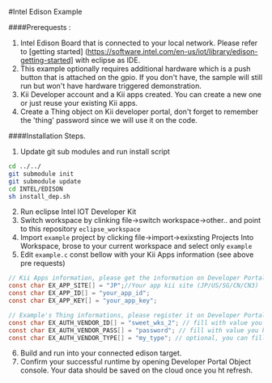 #Intel Edison Example

####Prerequests :
1. Intel Edison Board that is connected to your local network. Please refer to [getting started] (https://software.intel.com/en-us/iot/library/edison-getting-started] with eclipse as IDE.
2. This example optionally requires additional hardware which is a push button that is attached on the gpio. If you don't have, the sample will still run but won't have hardware triggered demonstration. 
3. Kii Developer account and a Kii apps created. You can create a new one or just reuse your existing Kii apps.
4. Create a Thing object on Kii developer portal, don't forget to remember the 'thing' password since we will use it on the code.


####Installation Steps.
1. Update git sub modules and run install script
 ```bash
 cd ../../
 git submodule init
 git submodule update
 cd INTEL/EDISON
 sh install_dep.sh
 ```
2. Run eclipse Intel IOT Developer Kit
3. Switch workspace by clinking file->switch workspace->other.. and point to this repository `eclipse_workspace`
4. Import `example` project by clicking file->import->exixsting Projects Into Workspace, brose to your current workspace and select only `example`
5. Edit `example.c` const bellow with your Kii Apps information (see above pre requests) 
```c
// Kii Apps information, please get the information on Developer Portal
const char EX_APP_SITE[] = "JP";//Your app kii site (JP/US/SG/CN/CN3)
const char EX_APP_ID[] = "your_app_id";
const char EX_APP_KEY[] = "your_app_key";

// Example's Thing informations, please register it on Developer Portal
const char EX_AUTH_VENDOR_ID[] = "sweet_wks_2"; // fill with value you have created on pre request step 4
const char EX_AUTH_VENDOR_PASS[] = "password"; // fill with value you have created on pre request step 4
const char EX_AUTH_VENDOR_TYPE[] = "my_type"; // optional, you can fill any string
```
6. Build and run into your connected edison target.
7. Confirm your successful runtime by opening Developer Portal Object console. Your data should be saved on the cloud once you ht refresh.


